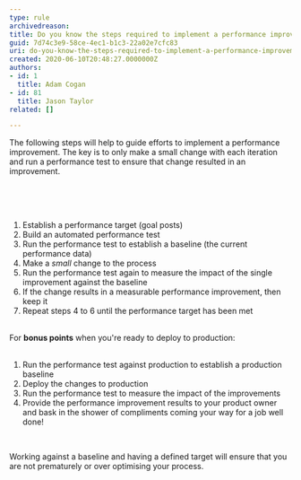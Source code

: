 ```yaml
---
type: rule
archivedreason: 
title: Do you know the steps required to implement a performance improvement?
guid: 7d74c3e9-58ce-4ec1-b1c3-22a02e7cfc83
uri: do-you-know-the-steps-required-to-implement-a-performance-improvement
created: 2020-06-10T20:48:27.0000000Z
authors:
- id: 1
  title: Adam Cogan
- id: 81
  title: Jason Taylor
related: []

---
```



The following steps will help to guide efforts to implement a performance improvement. The key is to only make a&#160;small&#160;change with each iteration and run a performance test to ensure that change resulted in an improvement.<br>
<br><excerpt class='endintro'></excerpt><br>
<p>​<br></p><ol><li>Establish a performance target (goal posts)</li><li>Build an automated performance test</li><li>Run the performance test to establish a baseline (the current performance data)</li><li>Make a&#160;<em>small&#160;</em>change to the process</li><li>Run the performance test again to measure the impact of the single improvement against the baseline</li><li>If the change results in a measurable performance improvement, then keep it</li><li>Repeat steps 4 to 6 until the performance target has been met</li></ol><p><br>For <b>bonus points</b> when you're ready to deploy to production&#58;<br><br></p><ol><li>Run the performance test against production to establish a production baseline</li><li>Deploy the changes to production</li><li>Run the performance test to measure the impact of the improvements</li><li>Provide the performance improvement results to your product owner and bask in the shower of compliments coming your way for a job well done!<br></li></ol><div><font color="#333333"><br></font></div><p>​Working against a baseline and having a defined target will ensure that you are not prematurely or over optimising your process.<br><br></p>



